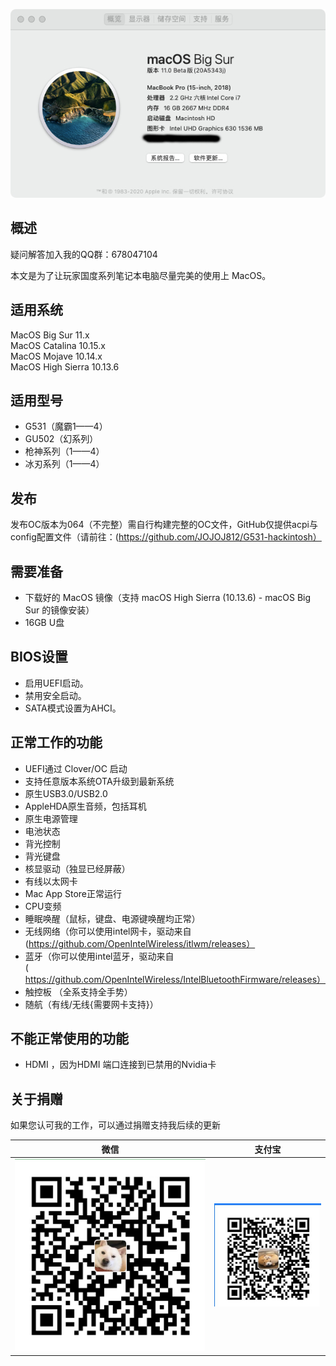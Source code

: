 ![image](https://github.com/JOJOJ812/G531-hackintosh/blob/master/Picture/macOS_Big_Sur_.jpg)
## 概述

疑问解答加入我的QQ群：678047104

本文是为了让玩家国度系列笔记本电脑尽量完美的使用上 MacOS。


## 适用系统

MacOS Big Sur 11.x  
MacOS Catalina 10.15.x  
MacOS Mojave 10.14.x  
MacOS High Sierra 10.13.6 

## 适用型号
  * G531（魔霸1——4）
  * GU502（幻系列）
  * 枪神系列（1——4）
  * 冰刃系列（1——4）

## 发布

发布OC版本为064（不完整）需自行构建完整的OC文件，GitHub仅提供acpi与config配置文件（请前往：(https://github.com/JOJOJ812/G531-hackintosh）

## 需要准备
- 下载好的 MacOS 镜像（支持 macOS High Sierra (10.13.6) - macOS Big Sur 的镜像安装）
- 16GB U盘

## BIOS设置
- 启用UEFI启动。
- 禁用安全启动。
- SATA模式设置为AHCI。

## 正常工作的功能
- UEFI通过 Clover/OC 启动
- 支持任意版本系统OTA升级到最新系统
- 原生USB3.0/USB2.0 
- AppleHDA原生音频，包括耳机
- 原生电源管理
- 电池状态
- 背光控制
- 背光键盘
- 核显驱动（独显已经屏蔽）
- 有线以太网卡
- Mac App Store正常运行
- CPU变频
- 睡眠唤醒（鼠标，键盘、电源键唤醒均正常）
- 无线网络（你可以使用intel网卡，驱动来自(https://github.com/OpenIntelWireless/itlwm/releases）
- 蓝牙（你可以使用intel蓝牙，驱动来自(https://github.com/OpenIntelWireless/IntelBluetoothFirmware/releases）
- 触控板 （全系支持全手势）
- 随航（有线/无线{需要网卡支持}）

## 不能正常使用的功能
- HDMI ，因为HDMI 端口连接到已禁用的Nvidia卡


## 关于捐赠

如果您认可我的工作，可以通过捐赠支持我后续的更新

| 微信                                                       | 支付宝                                               |
| ---------------------------------------------------------- | ---------------------------------------------------- |
|![image](https://github.com/JOJOJ812/G531-hackintosh/blob/master/Picture/wechatpay.png)|![image](https://github.com/JOJOJ812/G531-hackintosh/blob/master/Picture/ailpay.jpg)
